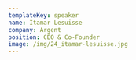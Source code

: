 ```yaml
---
templateKey: speaker
name: Itamar Lesuisse
company: Argent
position: CEO & Co-Founder
image: /img/24_itamar-lesuisse.jpg
---
```


